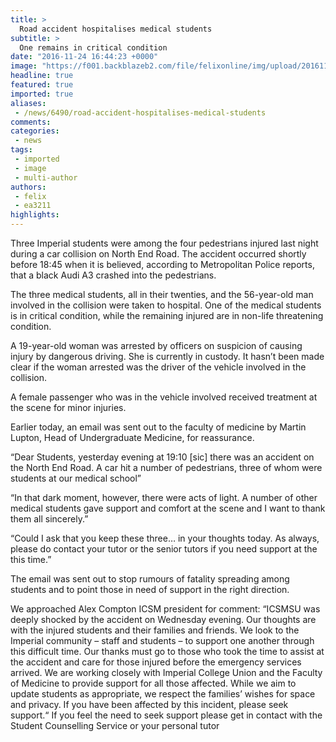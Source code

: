 ```yaml
---
title: >
  Road accident hospitalises medical students
subtitle: >
  One remains in critical condition
date: "2016-11-24 16:44:23 +0000"
image: "https://f001.backblazeb2.com/file/felixonline/img/upload/201611241700-felix-image1.JPG"
headline: true
featured: true
imported: true
aliases:
 - /news/6490/road-accident-hospitalises-medical-students
comments:
categories:
 - news
tags:
 - imported
 - image
 - multi-author
authors:
 - felix
 - ea3211
highlights:
---
```


Three Imperial students were among the four pedestrians injured last night during a car collision on North End Road. The accident occurred shortly before 18:45 when it is believed, according to Metropolitan Police reports, that a black Audi A3 crashed into the pedestrians.

The three medical students, all in their twenties, and the 56-year-old man involved in the collision were taken to hospital. One of the medical students is in critical condition, while the remaining injured are in non-life threatening condition.

A 19-year-old woman was arrested by officers on suspicion of  causing injury by dangerous driving. She is currently in custody. It hasn’t been made clear if the woman arrested was the driver of the vehicle involved  in the collision.

A female passenger who was in the vehicle involved received treatment at the scene for minor injuries.

Earlier today, an email was sent out to the faculty of medicine by Martin Lupton, Head of Undergraduate Medicine, for reassurance.

“Dear Students, yesterday evening at 19:10 [sic] there was an accident on the North End Road. A car hit a number of pedestrians, three of whom were students at our medical school”

“In that dark moment,  however, there were acts of light. A number of other medical students gave support and comfort at the scene and I want to thank them all sincerely.”

“Could I ask that you keep these three… in your thoughts today. As always, please do contact your tutor or the senior tutors if you need support at the this time.”

The email was sent out to stop rumours of fatality spreading among students and to point those in need of support in the right direction.

We approached Alex Compton ICSM president for comment: “ICSMSU was deeply shocked by the accident on Wednesday evening. Our thoughts are with the injured students and their families and friends. We look to the Imperial community – staff and students – to support one another through this difficult time. Our thanks must go to those who took the time to assist at the accident and care for those injured before the emergency services arrived. We are working closely with Imperial College Union and the Faculty of Medicine to provide support for all those affected. While we aim to update students as appropriate, we respect the families’ wishes for space and privacy. If you have been affected by this incident, please seek support.“
If you feel the need to seek support please get in contact with the Student Counselling Service or your personal tutor
